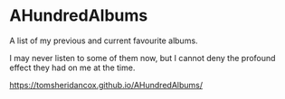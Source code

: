 # AHundredAlbums

A list of my previous and current favourite albums. 

I may never listen to some of them now, but I cannot deny the profound effect they had on me at the time.

https://tomsheridancox.github.io/AHundredAlbums/

